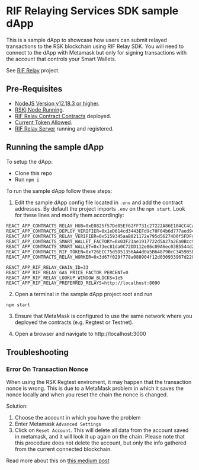 # RIF Relaying Services SDK sample dApp

This is a sample dApp to showcase how users can submit relayed transactions to the RSK blockchain using RIF Relay SDK. You will need to connect to the dApp with Metamask but only for signing transactions with the account that controls your Smart Wallets.

See [RIF Relay](https://github.com/rsksmart/rif-relay) project.


## Pre-Requisites

* [NodeJS Version v12.18.3 or higher](https://nodejs.org/en/download/).
* [RSKj Node Running](https://github.com/rsksmart/rskj).
* [RIF Relay Contract Contracts](https://github.com/anarancio/rif-relay-contracts) deployed.
* [Current Token Allowed](https://github.com/anarancio/rif-relay-contracts#allowing-tokens).
* [RIF Relay Server](https://github.com/infuy/rif-relay-server) running and registered.

## Running the sample dApp

To setup the dApp:

* Clone this repo 
* Run `npm i`

To run the sample dApp follow these steps:

1. Edit the sample dApp config file located in `.env` and add the contract addresses. By default the project imports `.env` on the `npm start`. Look for these lines and modify them accordingly:
```
REACT_APP_CONTRACTS_RELAY_HUB=0xE0825f57Dd05Ef62FF731c27222A86E104CC4Cad
REACT_APP_CONTRACTS_DEPLOY_VERIFIER=0x1eD614cd3443EFd9c70F04b6d777aed947A4b0c4
REACT_APP_CONTRACTS_RELAY_VERIFIER=0x5159345aaB821172e795d56274D0f5FDFdC6aBD9
REACT_APP_CONTRACTS_SMART_WALLET_FACTORY=0x03F23ae1917722d5A27a2Ea0Bcc98725a2a2a49a
REACT_APP_CONTRACTS_SMART_WALLET=0x73ec81da0C72DD112e06c09A6ec03B5544d26F05
REACT_APP_CONTRACTS_RIF_TOKEN=0x726ECC75d5D51356AA4d0a5B648790cC345985ED
REACT_APP_CONTRACTS_RELAY_WORKER=0x3d67f029f778a088904f12d030933967d220faa3

REACT_APP_RIF_RELAY_CHAIN_ID=33
REACT_APP_RIF_RELAY_GAS_PRICE_FACTOR_PERCENT=0
REACT_APP_RIF_RELAY_LOOKUP_WINDOW_BLOCKS=1e5
REACT_APP_RIF_RELAY_PREFERRED_RELAYS=http://localhost:8090
```

2. Open a terminal in the sample dApp project root and run

```
npm start
```

3. Ensure that MetaMask is configured to use the same network where you deployed the contracts (e.g. Regtest or Testnet).

4. Open a browser and navigate to http://localhost:3000

## Troubleshooting
### Error On Transaction Nonce
When using the RSK Regtest enviroment, it may happen that the transaction nonce is wrong. This is due to a MetaMask problem in which it saves the nonce locally and when you reset the chain the nonce is changed.

Solution:
1. Choose the account in which you have the problem
2. Enter Metamask `Advanced Settings`
3. Click on `Reset Account`. This will delete all data from the account saved in metamask, and it will look it up again on the chain. Please note that this procedure does not delete the account, but only the info gathered from the current connected blockchain.

Read more about this on [this medium post](https://medium.com/singapore-blockchain-dapps/reset-metamask-nonce-766dd4c27ca8)
